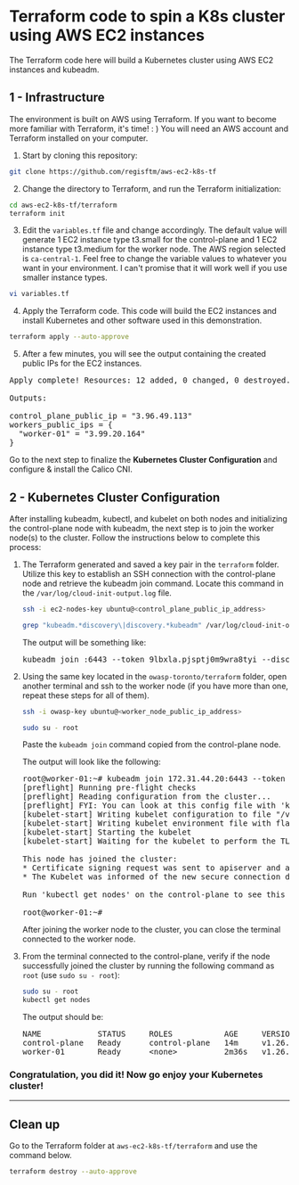 # Terraform code to spin a K8s cluster using AWS EC2 instances

The Terraform code here will build a Kubernetes cluster using AWS EC2 instances and kubeadm.

## 1 - Infrastructure

The environment is built on AWS using Terraform. If you want to become more familiar with Terraform, it's time! : ) You will need an AWS account and Terraform installed on your computer.

1. Start by cloning this repository:

```bash
git clone https://github.com/regisftm/aws-ec2-k8s-tf
```

2. Change the directory to Terraform, and run the Terraform initialization:

```bash
cd aws-ec2-k8s-tf/terraform
terraform init
```

3. Edit the `variables.tf` file and change accordingly. The default value will generate 1 EC2 instance type t3.small for the control-plane and 1 EC2 instance type t3.medium for the worker node. The AWS region selected is `ca-central-1`. Feel free to change the variable values to whatever you want in your environment. I can't promise that it will work well if you use smaller instance types.

```bash
vi variables.tf
```

4. Apply the Terraform code. This code will build the EC2 instances and install Kubernetes and other software used in this demonstration.

```bash
terraform apply --auto-approve
```
5. After a few minutes, you will see the output containing the created public IPs for the EC2 instances. 

<pre>
Apply complete! Resources: 12 added, 0 changed, 0 destroyed.

Outputs:

control_plane_public_ip = "3.96.49.113"
workers_public_ips = {
  "worker-01" = "3.99.20.164"
}
</pre>

Go to the next step to finalize the **Kubernetes Cluster Configuration** and configure & install the Calico CNI.

## 2 - Kubernetes Cluster Configuration

After installing kubeadm, kubectl, and kubelet on both nodes and initializing the control-plane node with kubeadm, the next step is to join the worker node(s) to the cluster. Follow the instructions below to complete this process:

1. The Terraform generated and saved a key pair in the `terraform` folder. Utilize this key to establish an SSH connection with the control-plane node and retrieve the kubeadm join command. Locate this command in the `/var/log/cloud-init-output.log` file.

   ```bash
   ssh -i ec2-nodes-key ubuntu@<control_plane_public_ip_address>
   ```

   ```bash
   grep "kubeadm.*discovery\|discovery.*kubeadm" /var/log/cloud-init-output.log
   ```
   
   The output will be something like:
   
   <pre>
   kubeadm join <control_plane_private_ip>:6443 --token 9lbxla.pjsptj0m9wra8tyi --discovery-token-ca-cert-hash sha256:bfd99111c1f98dcb4ec225d2ec56fee13d2207057a2811eb67b217be8330c6ed
   </pre>

2. Using the same key located in the `owasp-toronto/terraform` folder, open another terminal and ssh to the worker node (if you have more than one, repeat these steps for all of them).

   ```bash
   ssh -i owasp-key ubuntu@<worker_node_public_ip_address>
   ```
   ```bash
   sudo su - root
   ```

   Paste the `kubeadm join` command copied from the control-plane node.

   The output will look like the following:

   <pre>
   root@worker-01:~# kubeadm join 172.31.44.20:6443 --token 92ap7u.vwmkiesc0cjcdphp --discovery-token-ca-cert-hash sha256:d60463cc14666f454579eca7c26b61569b90da4d75aa912a293529f49194d50a
   [preflight] Running pre-flight checks
   [preflight] Reading configuration from the cluster...
   [preflight] FYI: You can look at this config file with 'kubectl -n kube-system get cm kubeadm-config -o yaml'
   [kubelet-start] Writing kubelet configuration to file "/var/lib/kubelet/config.yaml"
   [kubelet-start] Writing kubelet environment file with flags to file "/var/lib/kubelet/kubeadm-flags.env"
   [kubelet-start] Starting the kubelet
   [kubelet-start] Waiting for the kubelet to perform the TLS Bootstrap...
   
   This node has joined the cluster:
   * Certificate signing request was sent to apiserver and a response was received.
   * The Kubelet was informed of the new secure connection details.
   
   Run 'kubectl get nodes' on the control-plane to see this node join the cluster.
   
   root@worker-01:~#
   </pre>

   After joining the worker node to the cluster, you can close the terminal connected to the worker node.

3. From the terminal connected to the control-plane, verify if the node successfully joined the cluster by running the following command as `root` (use `sudo su - root`):

   ```bash
   sudo su - root
   kubectl get nodes
   ```

   The output should be:

   <pre>
   NAME            STATUS     ROLES           AGE     VERSION
   control-plane   Ready      control-plane   14m     v1.26.5
   worker-01       Ready      &lt;none&gt;          2m36s   v1.26.5
   </pre>

### Congratulation, you did it! Now go enjoy your Kubernetes cluster!

---

## Clean up

Go to the Terraform folder at `aws-ec2-k8s-tf/terraform` and use the command below.

```bash
terraform destroy --auto-approve
```
